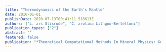 ```yaml
---
title: "Thermodynamics of the Earth's Mantle"
date: 2010-01-01
publishDate: 2020-07-13T00:41:11.518613Z
authors: ["L. ars Stixrude", "C. arolina Lithgow-Bertelloni"]
publication_types: ["2"]
abstract: ""
featured: false
publication: "*Theoretical Computational Methods In Mineral Physics: Geophysical Applications*"
---
```


